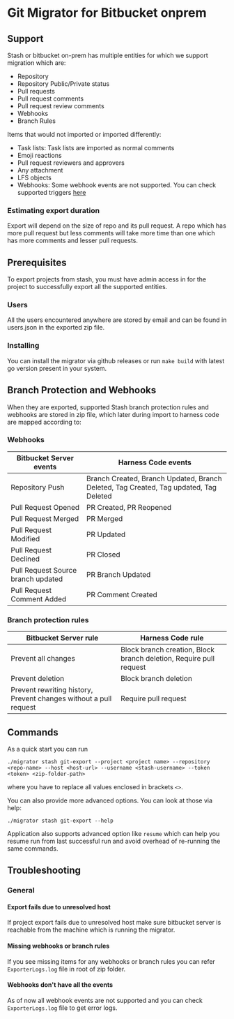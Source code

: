 # Git Migrator for Bitbucket onprem

## Support
Stash or bitbucket on-prem has multiple entities for which we support migration which are:
- Repository
- Repository Public/Private status
- Pull requests
- Pull request comments
- Pull request review comments
- Webhooks
- Branch Rules

Items that would not imported or imported differently:
- Task lists: Task lists are imported as normal comments
- Emoji reactions
- Pull request reviewers and approvers
- Any attachment
- LFS objects
- Webhooks: Some webhook events are not supported. You can check supported triggers [here](https://apidocs.harness.io/tag/webhook#operation/createWebhook)

### Estimating export duration
Export will depend on the size of repo and its pull request. A repo which has more pull request but less comments will take more time than one which has more comments and lesser pull requests.

## Prerequisites
To export projects from stash, you must have admin access in for the project to successfully export all the supported entities. 

### Users
All the users encountered anywhere are stored by email and can be found in users.json in the exported zip file.

### Installing
You can install the migrator via github releases or run `make build` with latest go version present in your system.

## Branch Protection and Webhooks
When they are exported, supported Stash branch protection rules and webhooks are stored in zip file, which later during import to harness code are mapped according to:

### Webhooks
| Bitbucket Server events | Harness Code events
|---|---|
| Repository Push | Branch Created, Branch Updated, Branch Deleted, Tag Created, Tag updated, Tag Deleted|
| Pull Request Opened |  PR Created, PR Reopened |
| Pull Request Merged |  PR Merged |
| Pull Request Modified | PR Updated |
| Pull Request Declined | PR Closed |
| Pull Request Source branch updated | PR Branch Updated |
| Pull Request Comment Added | PR Comment Created |

### Branch protection rules 
| Bitbucket Server rule | Harness Code rule
|---|---|
| Prevent all changes | Block branch creation, Block branch deletion, Require pull request|
| Prevent deletion |Block branch deletion |
| Prevent rewriting history, Prevent changes without a pull request | Require pull request |

## Commands 
As a quick start you can run 
```
./migrator stash git-export --project <project name> --repository <repo-name> --host <host-url> --username <stash-username> --token <token> <zip-folder-path> 
```
where you have to replace all values enclosed in brackets `<>`.

You can also provide more advanced options. You can look at those via help: 
```
./migrator stash git-export --help
```

Application also supports advanced option like `resume` which can help you resume run from last successful run and avoid overhead of re-running the same commands.

## Troubleshooting
### General
#### Export fails due to unresolved host
If project export fails due to unresolved host make sure bitbucket server is reachable from the machine which is running the migrator.

#### Missing webhooks or branch rules
If you see missing items for any webhooks or branch rules you can refer `ExporterLogs.log` file in root of zip folder.

#### Webhooks don't have all the events
As of now all webhook events are not supported and you can check `ExporterLogs.log` file to get error logs. 